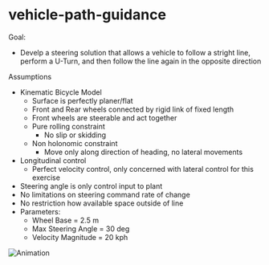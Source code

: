 # vehicle-path-guidance

Goal:
- Develp a steering solution that allows a vehicle to follow a stright line, perform a U-Turn, and then follow the line again in the opposite direction

Assumptions

- Kinematic Bicycle Model
  - Surface is perfectly planer/flat
  - Front and Rear wheels connected by rigid link of fixed length
  - Front wheels are steerable and act together
  - Pure rolling constraint
    - No slip or skidding
  - Non holonomic constraint
    - Move only along direction of heading, no lateral movements
- Longitudinal control
  - Perfect velocity control, only concerned with lateral control for this exercise
- Steering angle is only control input to plant
- No limitations on steering command rate of change
- No restriction how available space outside of line
- Parameters:
  - Wheel Base = 2.5 m
  - Max Steering Angle = 30 deg
  - Velocity Magnitude = 20 kph


![Animation](https://github.com/leet4th/vehicle-path-guidance/blob/main/animation.gif)
